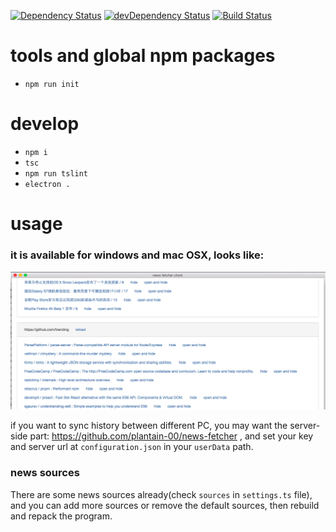 [![Dependency Status](https://david-dm.org/plantain-00/news-fetcher-client.svg)](https://david-dm.org/plantain-00/news-fetcher-client)
[![devDependency Status](https://david-dm.org/plantain-00/news-fetcher-client/dev-status.svg)](https://david-dm.org/plantain-00/news-fetcher-client#info=devDependencies)
[![Build Status](https://travis-ci.org/plantain-00/news-fetcher-client.svg?branch=master)](https://travis-ci.org/plantain-00/news-fetcher-client)

# tools and global npm packages

- `npm run init`

# develop

- `npm i`
- `tsc`
- `npm run tslint`
- `electron .`

# usage

### it is available for windows and mac OSX, looks like:
![](./sample.png)

if you want to sync history between different PC, you may want the server-side part: https://github.com/plantain-00/news-fetcher , and set your key and server url at `configuration.json` in your `userData` path.

### news sources

There are some news sources already(check `sources` in `settings.ts` file), and you can add more sources or remove the default sources, then rebuild and repack the program.
